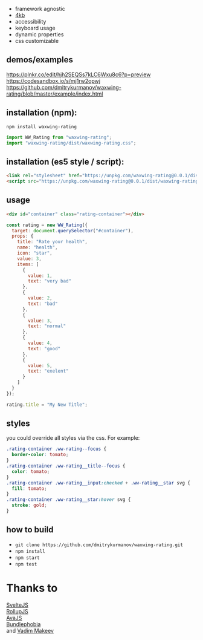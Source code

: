 * framework agnostic
* [4kb](https://bundlephobia.com/result?p=waxwing-rating) 
* accessibility
* keyboard usage
* dynamic properties
* css customizable

## demos/examples
https://plnkr.co/edit/hjh2SEQSs7kLC6Wxu8c6?p=preview  
https://codesandbox.io/s/mj1rw2opwj  
https://github.com/dmitrykurmanov/waxwing-rating/blob/master/example/index.html  

## installation (npm): 
`npm install waxwing-rating`

```js
import WW_Rating from "waxwing-rating";
import "waxwing-rating/dist/waxwing-rating.css";
```
 
## installation (es5 style / script):  
 
```html
<link rel="stylesheet" href="https://unpkg.com/waxwing-rating@0.0.1/dist/waxwing-rating.css">
<script src="https://unpkg.com/waxwing-rating@0.0.1/dist/waxwing-rating.min.js"></script>
```

## usage
```html
<div id="container" class="rating-container"></div>
```

```js
const rating = new WW_Rating({
  target: document.querySelector("#container"),
  props: {
    title: "Rate your health",
    name: "health",
    icon: "star",
    value: 3,
    items: [
      {
        value: 1,
        text: "very bad"
      },
      {
        value: 2,
        text: "bad"
      },
      {
        value: 3,
        text: "normal"
      },
      {
        value: 4,
        text: "good"
      },
      {
        value: 5,
        text: "exelent"
      }
    ]
  }
});

rating.title = "My New Title";
```

## styles
you could override all styles via the css. For example:
```css
.rating-container .ww-rating--focus {
  border-color: tomato;
}
.rating-container .ww-rating__title--focus {
  color: tomato;
} 
.rating-container .ww-rating__input:checked + .ww-rating__star svg {
  fill: tomato;
}
.rating-container .ww-rating__star:hover svg {
  stroke: gold;
}
```

## how to build
* `git clone https://github.com/dmitrykurmanov/waxwing-rating.git`
* `npm install`
* `npm start`
* `npm test`

# Thanks to
[SvelteJS](https://github.com/sveltejs/svelte)  
[RollupJS](https://github.com/rollup/rollup)  
[AvaJS](https://github.com/avajs/ava)  
[Bundlephobia](https://github.com/pastelsky/bundlephobia)  
and [Vadim Makeev](https://www.youtube.com/watch?v=EbajTYI-gg8)
